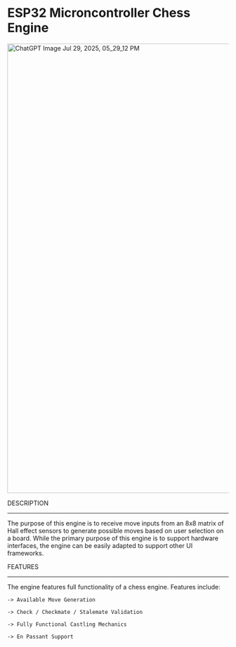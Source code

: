 # ESP32 Microncontroller Chess Engine

<img width="1024" height="1024" alt="ChatGPT Image Jul 29, 2025, 05_29_12 PM" src="https://github.com/user-attachments/assets/ed814772-209a-4e93-b8ab-5a82de4713ee" />




DESCRIPTION
_____________________________________________

The purpose of this engine is to receive move inputs from an 8x8 matrix of Hall effect sensors to generate possible moves based on user selection on a board. While the primary purpose of this engine is to support hardware interfaces, the engine can be easily adapted to support other UI frameworks.



FEATURES
____________________________________________

The engine features full functionality of a chess engine. Features include:

    -> Available Move Generation
  
    -> Check / Checkmate / Stalemate Validation
  
    -> Fully Functional Castling Mechanics
  
    -> En Passant Support


